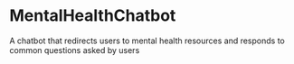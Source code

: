 # MentalHealthChatbot
A chatbot that redirects users to mental health resources and responds to common questions asked by users
